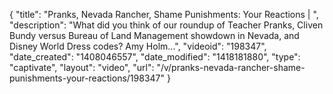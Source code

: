 {
    "title": "Pranks, Nevada Rancher, Shame Punishments: Your Reactions | ",
    "description": "What did you think of our roundup of Teacher Pranks, Cliven Bundy versus Bureau of Land Management showdown in Nevada, and Disney World Dress codes? Amy Holm...",
    "videoid": "198347",
    "date_created": "1408046557",
    "date_modified": "1418181880",
    "type": "captivate",
    "layout": "video",
    "url": "\/v\/pranks-nevada-rancher-shame-punishments-your-reactions\/198347"
}